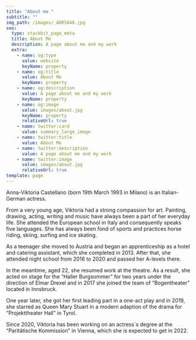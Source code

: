 ```yaml
---
title: "About me "
subtitle: ""
img_path: /images/_ADR5848.jpg
seo:
  type: stackbit_page_meta
  title: About Me
  description: A page about me and my work
  extra:
    - name: og:type
      value: website
      keyName: property
    - name: og:title
      value: About Me
      keyName: property
    - name: og:description
      value: A page about me and my work
      keyName: property
    - name: og:image
      value: images/about.jpg
      keyName: property
      relativeUrl: true
    - name: twitter:card
      value: summary_large_image
    - name: twitter:title
      value: About Me
    - name: twitter:description
      value: A page about me and my work
    - name: twitter:image
      value: images/about.jpg
      relativeUrl: true
template: page
---
```

Anna-Viktoria Castellano (born 19th March 1993 in Milano) is an Italian-German actress.

From a very young age, Viktoria had a strong compassion for art. Painting, drawing, acting, writing and music have always been a part of her everyday life. She attended the European school in Italy and consequently speaks five languages. She has always been fond of sports and practices horse riding, skiing, surfing and ice skating.

As a teenager she moved to Austria and began an apprenticeship as a hotel and catering assistant, which she completed in 2013. After that, she attended night school from 2016 to 2020 and passed her A-levels there.

In the meantime, aged 22, she resumed work at the theatre. As a result, she acted on stage for the “Haller Burgsommer” for two years under the direction of Elmar Drexel and in 2017 she joined the team of “Bogentheater” located in Innsbruck.

One year later, she got her first leading part in a one-act play and in 2019, she starred as Queen Mary Stuart in a modern adaption of the drama for “Projekttheater Hall” in Tyrol.

Since 2020, Viktoria has been working on an actress´s degree at the “Paritätische Kommission” in Vienna, which she is expected to get in 2022.